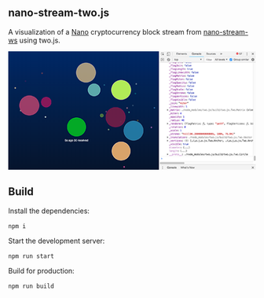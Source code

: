 ## nano-stream-two.js

A visualization of a [Nano](https://nano.org) cryptocurrency block stream from [nano-stream-ws](https://github.com/lukes/nano-stream-ws) using two.js.

![alt screenshot](https://raw.githubusercontent.com/lukes/nano-stream-two.js/master/img/screenshot.png)

## Build

Install the dependencies:

    npm i

Start the development server:

    npm run start

Build for production:

    npm run build
